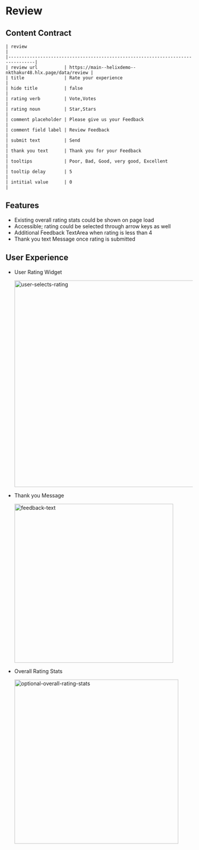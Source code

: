 # Review

## Content Contract

```
| review                                                                         |
|--------------------------------------------------------------------------------|
| review url          | https://main--helixdemo--nkthakur48.hlx.page/data/review |
| title               | Rate your experience                                     |
| hide title          | false                                                    |
| rating verb         | Vote,Votes                                               |
| rating noun         | Star,Stars                                               |
| comment placeholder | Please give us your Feedback                             |
| comment field label | Review Feedback                                          |
| submit text         | Send                                                     |
| thank you text      | Thank you for your Feedback                              |
| tooltips            | Poor, Bad, Good, very good, Excellent                    |
| tooltip delay       | 5                                                        |
| intitial value      | 0                                                        |

```

## Features

- Existing overall rating stats could be shown on page load
- Accessible; rating could be selected through arrow keys as well
- Additional Feedback TextArea when rating is less than 4
- Thank you text Message once rating is submitted

## User Experience

- User Rating Widget

  <img width="555" alt="user-selects-rating" src="https://user-images.githubusercontent.com/4350668/186071522-cf62eaef-527c-4fde-9a76-e1ea50b0b074.png">

- Thank you Message

  <img width="427" alt="feedback-text" src="https://user-images.githubusercontent.com/4350668/186071691-343a9e29-eb06-46d4-b9fa-032a62d17333.png">

- Overall Rating Stats

  <img width="441" alt="optional-overall-rating-stats" src="https://user-images.githubusercontent.com/4350668/186071918-d9aba925-f4e7-4a53-bb69-7286da70d749.png">
